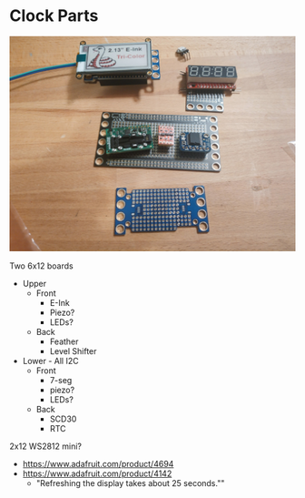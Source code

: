 # Clock Parts

![Clock parts](./2021-02-19-clock-parts.jpeg)

Two 6x12 boards

* Upper
    * Front
        * E-Ink
        * Piezo?
        * LEDs?
    * Back
        * Feather
        * Level Shifter
* Lower - All I2C
    * Front
        * 7-seg
        * piezo?
        * LEDs?
    * Back
        * SCD30
        * RTC

2x12 WS2812 mini?

* https://www.adafruit.com/product/4694
* https://www.adafruit.com/product/4142
    * "Refreshing the display takes about 25 seconds.""

